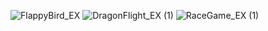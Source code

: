 ![FlappyBird_EX](https://github.com/ChoMinkyung/LectureUnity/assets/58170545/95e98bd0-5e8a-46fc-84ec-4310db753b6e)
![DragonFlight_EX (1)](https://github.com/ChoMinkyung/LectureUnity/assets/58170545/b3323edf-1e8a-49ee-b06d-0d9c85373fdd)
![RaceGame_EX (1)](https://github.com/ChoMinkyung/LectureUnity/assets/58170545/f5772c85-a14c-4cd2-86e5-c72bda3a6f2d)
